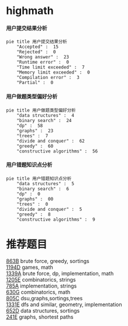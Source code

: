 # highmath

<!-- tabs:start -->



#### **用户提交结果分析**

```mermaid
pie title 用户提交结果分析
    "Accepted" :  15
    "Rejected" :  0
    "Wrong answer" :  23
    "Runtime error" :  0
    "Time limit exceeded" :  7
    "Memory limit exceeded" :  0
    "Compilation error" :  3
    "Partial" :  0
```

#### **用户做题类型偏好分析**

```mermaid
pie title 用户做题类型偏好分析
    "data structures" :  4
    "binary search" :  24
    "dp" :  58
    "graphs" :  23
    "trees" :  7
    "divide and conquer" :  62
    "greedy" :  60
    "constructive algorithms" :  56
```
#### **用户错题知识点分析**

```mermaid
pie title 用户错题知识点分析
    "data structures" :  5
    "binary search" :  6
    "dp" :  0
    "graphs" :  00
    "trees" :  0
    "divide and conquer" :  5
    "greedy" :  8
    "constructive algorithms" :  9
```



<!-- tabs:end -->
# 推荐题目
[863B](https://codeforces.com/contest/863/problem/B)		brute force,
                        greedy,
                        sortings		  
[1194D](https://codeforces.com/contest/1194/problem/D)		games,
                        math		  
[1339A](https://codeforces.com/contest/1339/problem/A)		brute force,
                        dp,
                        implementation,
                        math		  
[1205E](https://codeforces.com/contest/1205/problem/E)		combinatorics,
                        strings		  
[785A](https://codeforces.com/contest/785/problem/A)		implementation,
                        strings		  
[630G](https://codeforces.com/contest/630/problem/G)		combinatorics,
                        math		  
[805C](https://codeforces.com/contest/805/problem/C)		dsu,graphs,sortings,trees		  
[1331E](https://codeforces.com/contest/1331/problem/E)		dfs and similar,
                        geometry,
                        implementation		  
[652D](https://codeforces.com/contest/652/problem/D)		data structures,
                        sortings		  
[241E](https://codeforces.com/contest/241/problem/E)		graphs,
                        shortest paths		  
